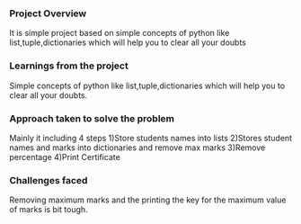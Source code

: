 ### Project Overview

 It is simple project based on simple concepts of python like list,tuple,dictionaries which will help you to clear all your doubts


### Learnings from the project

 Simple concepts of python like list,tuple,dictionaries which will help you to clear all your doubts.


### Approach taken to solve the problem

 Mainly it including 4 steps
1)Store students names into lists
2)Stores student names and marks into dictionaries and remove max marks
3)Remove percentage
4)Print Certificate


### Challenges faced

 Removing maximum marks and the printing the key for the maximum value of marks is bit tough.


